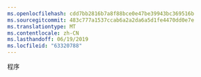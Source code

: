```yaml
---
ms.openlocfilehash: cdd7bb2816b7a8f88bce0e47be39943bc369516b
ms.sourcegitcommit: 483c777a1537ccab6a2a2da6a5d1fe4470dd0e7e
ms.translationtype: MT
ms.contentlocale: zh-CN
ms.lasthandoff: 06/19/2019
ms.locfileid: "63320788"
---
```

程序